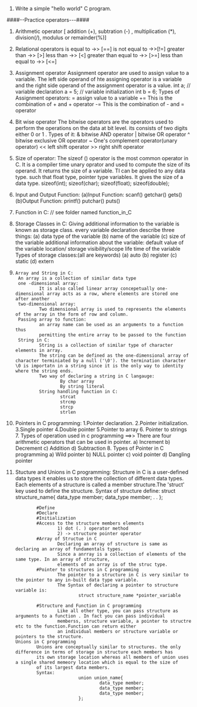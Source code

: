 1. Write a simple "hello world" C program.

####--Practice operators---####  
 1. Arithmetic operator 
         [ addition (+), subtration (-) , multiplication (*), division(/), modulus or remainder(%)]
2. Relational operators
        is equal to ->> [==]
        is not equal to ->>[!=]
        greater than ->> [>]
        less than  ->> [<]
        greater than equal to   ->> [>=]
        less than equal to  ->> [<=]

3. Assignment operator
        Assignment operator are used to assign value to a variable. The left side operand of hte assigning operator is a variable and the right side operand of the assignment operator is a value.
        int a;  // variable declaration 
         a = 5; // variable initialization
         int b = 6; 
         Types of Assignment operators:
                = assign value to a variable
                += This is the combination of + and + operator
                -= This is the combination of - and = operator
                
4. Bit wise operator
        The bitwise operators are the operators used to perform the operations on the data at bit level. its consists of two digits either 0 or 1 .
        Types of it:
                &  bitwise AND operator
                |  bitwise OR operator
                ^  bitwise exclusive OR  operator
                ~   One's complement operator(unary operator)
                <<  left shift operator
                >>   right shift operator
5. Size of operator:
        The sizeof () operator is the most common operator in C. It is a compiler time unary oprator and used to compute the size of its operand. It returns the size of a variable. TI can be applied to any data type. such that float type, pointer type variables. It gives the size of a data type.
                        sizeof(int);
                        sizeof(char);
                        sizeof(float);
                        sizeof(double);
6. Input and Output Function:
        (a)Input Function:
                        scanf() 
                        getchar() 
                        gets()
        (b)Output Function:
                        printf()
                        putchar()
                        puts()
7. Function in C: // see folder named function_in_C

8. Storage Classes in C:
        Giving additional information to the variable is known as storage class.
        every variable declaration describe three things:
                (a) data type of the variable
                (b) name of the variable
                (c) size of the variable
        additional information about the variable:
                default value of the variable
                location/ storage
                visibility/scope
                life time of the variable
        Types of storage classes:(all are keywords)
                (a) auto
                (b) register
                (c) static
                (d) extern
9.     Array and String in C:
        An array is a collection of similar data type
        one -dimensional array:
                It is also called linear array concepetually one-dimensional array acts as a row, where elements are stored one after another
        two-dimensional array:
                Two dimensional array is used to represents the elements of the array in the form of row and column.
        Passing array to function:
                an array name can be used as an arguments to a function thus 
                permitting the entire array to be passed to the function
        String in C:
                String is a collection of similar type of character elements in array.
                The string can be defined as the one-dimensional array of character terminiated by a null ('\0'). the termination character \0 is importatn in a string since it is the only way to identity where the string ends.
                Two way of declaring a string in C langauge:
                        By char array
                        By string literal
                String handling function in C:
                        strcat
                        strcmp
                        strcp
                        strlen
10. Pointers in C programming:
        1.Pointer declaration.
        2.Pointer initialization.
        3.Single pointer
        4.Double pointer 
        5.Pointer to array
        6. Pointer to strings
        7. Types of operation used in c programming
         ==>> There are four arithmetic operators that can be used in pointer.
                a) Increment
                b) Decrement
                c) Addition
                d) Subtraction
        8. Types of Pointer in C programming
                a) Wild pointer
                b) NULL pointer
                c) void pointer
                d) Dangling pointer
11. Stucture and Unions in C programming:
        Structure in C is a user-defined data types it enables us to store the collection of different data types.
        Each elements of a structure is called a member structure.The 'struct' key used to define the structure.
        Syntax of structure define:
                struct structure_name{
                        data_type member;
                        data_type member;
                        .
                        .
                };
                
                #Define
                #Declare
                #Initialization
                #Access to the structure members elements
                        1) dot (. ) operator method
                        2) -> structure pointer operator 
                #Array of Structue in C
                        Declaring an array of structure is same as declaring an array of fundamentals types.
                        Since a anrray is a collection of elements of the same type. In an array of structure,
                        elements of an array is of the struc type.
                #Pointer to structures in C programming
                        The pointer to a structure in C is very similar to the pointer to any in-built data type variable.
                        The Syntax of declaring a pointer to structure variable is:
                                struct structure_name *pointer_variable

                #Structure and Function in C programming
                        Like all other type, you can pass structure as arguments to a function . In fact you can pass individual
                        memberss, structure variable, a pointer to structre etc to the function.Function can return either 
                        an individual members or structure variable or pointers to the structure.
        Unions in C programming  
                Unions are conceptually similar to structures. the only difference in terms of storage in structure each members has 
                its own storage location whereas all members of union uses a single shared memeory location which is equal to the size of 
                of its largest data members.
                Syntax:
                                union union_name{
                                        data_type member;
                                        data_type member;
                                        data_type member;
                                };    







                        
        
       

                





                        
        
       

                


